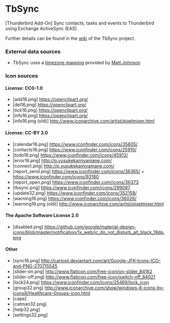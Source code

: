 # TbSync
[Thunderbird Add-On] Sync contacts, tasks and events to Thunderbird using Exchange ActiveSync (EAS). 

Further details can be found in the [wiki](https://github.com/jobisoft/TbSync/wiki) of the TbSync project.

### External data sources

* TbSync uses a [timezone mapping](https://github.com/mj1856/TimeZoneConverter/blob/master/src/TimeZoneConverter/Data/Mapping.csv.gz) provided by [Matt Johnson](https://github.com/mj1856)

### Icon sources

#### License: CC0-1.0
* [add16.png] https://openclipart.org/
* [del16.png] https://openclipart.org/
* [tick16.png] https://openclipart.org/
* [info16.png] https://openclipart.org/
* [info16.png (old)] http://www.iconarchive.com/artist/pixelmixer.html

#### License: CC-BY 3.0
* [calendar16.png] https://www.iconfinder.com/icons/35805/
* [contacts16.png] https://www.iconfinder.com/icons/25910/
* [todo16.png] https://www.iconfinder.com/icons/45913/
* [error16.png] http://p.yusukekamiyamane.com/
* [connect.png] http://p.yusukekamiyamane.com/
* [report_send.png] https://www.iconfinder.com/icons/36365/ + https://www.iconfinder.com/icons/93180 
* [report_open.png] https://www.iconfinder.com/icons/36373
* [tbsync.png] https://www.iconfinder.com/icons/299097
* [update32.png] https://www.iconfinder.com/icons/352158/
* [warning16.png] https://www.iconfinder.com/icons/36026/
* [warning16.png (old)] http://www.iconarchive.com/artist/pixelmixer.html

#### The Apache Software License 2.0
* [disabled.png] https://github.com/google/material-design-icons/blob/master/notification/1x_web/ic_do_not_disturb_alt_black_18dp.png

#### Other
* [sync16.png] http://carlosjj.deviantart.com/art/Google-JFK-Icons-ICO-and-PNG-270715545
* [slider-on.png] http://www.flaticon.com/free-icon/on-slider_84162
* [slider-off.png] http://www.flaticon.com/free-icon/switch-off_84021
* [lock24.png] https://www.iconfinder.com/icons/25469/lock_icon
* [group32.png] http://www.iconarchive.com/show/windows-8-icons-by-icons8/Healthcare-Groups-icon.html
* [cape]
* [catman32.png] 
* [help32.png] 
* [settings32.png]
